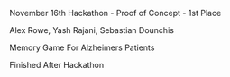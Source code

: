 November 16th Hackathon - Proof of Concept - 1st Place

Alex Rowe, Yash Rajani, Sebastian Dounchis

Memory Game For Alzheimers Patients

Finished After Hackathon
